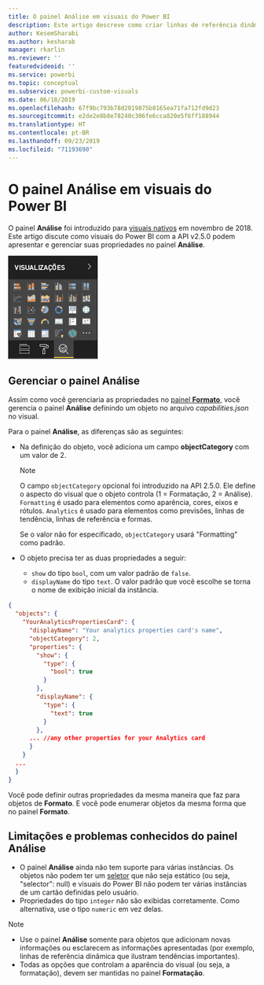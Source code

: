 ```yaml
---
title: O painel Análise em visuais do Power BI
description: Este artigo descreve como criar linhas de referência dinâmica em visuais do Power BI.
author: KesemSharabi
ms.author: kesharab
manager: rkarlin
ms.reviewer: ''
featuredvideoid: ''
ms.service: powerbi
ms.topic: conceptual
ms.subservice: powerbi-custom-visuals
ms.date: 06/18/2019
ms.openlocfilehash: 67f9bc793b78d2019875b8165ea71fa712fd9d23
ms.sourcegitcommit: e2de2e8b8e78240c306fe6cca820e5f6ff188944
ms.translationtype: HT
ms.contentlocale: pt-BR
ms.lasthandoff: 09/23/2019
ms.locfileid: "71193690"
---
```

# <a name="the-analytics-pane-in-power-bi-visuals"></a>O painel Análise em visuais do Power BI

O painel **Análise** foi introduzido para [visuais nativos](https://docs.microsoft.com/power-bi/desktop-analytics-pane) em novembro de 2018.
Este artigo discute como visuais do Power BI com a API v2.5.0 podem apresentar e gerenciar suas propriedades no painel **Análise**.

![O painel Análise](./media/visualization-pane-analytics-tab.png)

## <a name="manage-the-analytics-pane"></a>Gerenciar o painel Análise

Assim como você gerenciaria as propriedades no [painel **Formato**](https://docs.microsoft.com/power-bi/developer/custom-visual-develop-tutorial-format-options), você gerencia o painel **Análise** definindo um objeto no arquivo *capabilities.json* no visual. 

Para o painel **Análise**, as diferenças são as seguintes:

* Na definição do objeto, você adiciona um campo **objectCategory** com um valor de 2.

    > [!NOTE]
    > O campo `objectCategory` opcional foi introduzido na API 2.5.0. Ele define o aspecto do visual que o objeto controla (1 = Formatação, 2 = Análise). `Formatting` é usado para elementos como aparência, cores, eixos e rótulos. `Analytics` é usado para elementos como previsões, linhas de tendência, linhas de referência e formas.
    >
    > Se o valor não for especificado, `objectCategory` usará "Formatting" como padrão.

* O objeto precisa ter as duas propriedades a seguir:
    * `show` do tipo `bool`, com um valor padrão de `false`.
    * `displayName` do tipo `text`. O valor padrão que você escolhe se torna o nome de exibição inicial da instância.

```json
{
  "objects": {
    "YourAnalyticsPropertiesCard": {
      "displayName": "Your analytics properties card's name",
      "objectCategory": 2,
      "properties": {
        "show": {
          "type": {
            "bool": true
          }
        },
        "displayName": {
          "type": {
            "text": true
          }
        },
      ... //any other properties for your Analytics card
      }
    }
  ...
  }
}
```

Você pode definir outras propriedades da mesma maneira que faz para objetos de **Formato**. E você pode enumerar objetos da mesma forma que no painel **Formato**.

## <a name="known-limitations-and-issues-of-the-analytics-pane"></a>Limitações e problemas conhecidos do painel Análise

* O painel **Análise** ainda não tem suporte para várias instâncias. Os objetos não podem ter um [seletor](https://microsoft.github.io/PowerBI-visuals/docs/concepts/objects-and-properties/#selector) que não seja estático (ou seja, "selector": null) e visuais do Power BI não podem ter várias instâncias de um cartão definidas pelo usuário.
* Propriedades do tipo `integer` não são exibidas corretamente. Como alternativa, use o tipo `numeric` em vez delas.

> [!NOTE]
> * Use o painel **Análise** somente para objetos que adicionam novas informações ou esclarecem as informações apresentadas (por exemplo, linhas de referência dinâmica que ilustram tendências importantes).
> * Todas as opções que controlam a aparência do visual (ou seja, a formatação), devem ser mantidas no painel **Formatação**.
